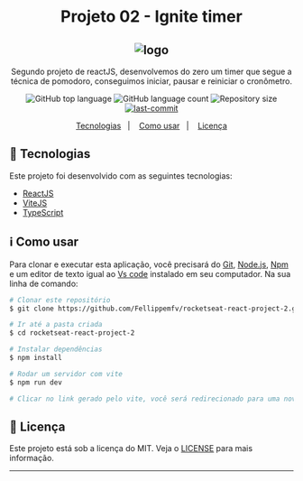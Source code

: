 <h1 align="center"> Projeto 02 - Ignite timer</h1>
<h2 align="center">
  <img alt="logo" title="logo" src="" />
</h2>

<p align="center">
    Segundo projeto de reactJS, desenvolvemos do zero um timer que segue a técnica de pomodoro, conseguimos iniciar, pausar e reiniciar o  cronômetro.
</p>

<p align="center">
  <img alt="GitHub top language" src="https://img.shields.io/github/languages/top/Fellippemfv/rocketseat-react-project-2">

  <img alt="GitHub language count" src="https://img.shields.io/github/languages/count/Fellippemfv/rocketseat-react-project-2?color=red">

  <img alt="Repository size" src="https://img.shields.io/github/repo-size/Fellippemfv/rocketseat-react-project-2?color=yellow">
  
  <a href="https://github.com/Fellippemfv/rocketseat-react-project-2/commits/master">
  	<img alt="last-commit" src="https://img.shields.io/github/last-commit/Fellippemfv/rocketseat-react-project-2">
  </a>
</p>

<p align="center">
  <a href="#rocket-tecnologias">Tecnologias</a>&nbsp;&nbsp;&nbsp;|&nbsp;&nbsp;&nbsp;
  <a href="#information_source-como-usar">Como usar</a>&nbsp;&nbsp;&nbsp;|&nbsp;&nbsp;&nbsp;
  <a href="#memo-licença">Licença</a>
</p>

## :rocket: Tecnologias

Este projeto foi desenvolvido com as seguintes tecnologias:

-  [ReactJS](https://pt-br.reactjs.org)
-  [ViteJS](https://vitejs.dev)
-  [TypeScript](https://www.typescriptlang.org)

## :information_source: Como usar

Para clonar e executar esta aplicação, você precisará do [Git](https://git-scm.com), [Node.js](https://nodejs.org/en/), [Npm](https://www.npmjs.com/) e um editor de texto igual ao [Vs code](https://code.visualstudio.com/) instalado em seu computador. Na sua linha de comando:

```bash
# Clonar este repositório
$ git clone https://github.com/Fellippemfv/rocketseat-react-project-2.git

# Ir até a pasta criada
$ cd rocketseat-react-project-2

# Instalar dependências
$ npm install

# Rodar um servidor com vite
$ npm run dev

# Clicar no link gerado pelo vite, você será redirecionado para uma nova aba em seu navegador padrão.
```
## :memo: Licença
Este projeto está sob a licença do MIT. Veja o [LICENSE](https://github.com/Fellippemfv/rocketseat-react-project-2/blob/master/LICENSE.md) para mais informação.

---